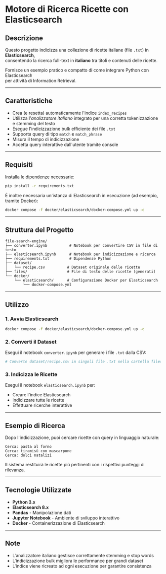 # Motore di Ricerca Ricette con Elasticsearch

## Descrizione

Questo progetto indicizza una collezione di ricette italiane (file `.txt`) in **Elasticsearch**,  
consentendo la ricerca full-text in **italiano** tra titoli e contenuti delle ricette.

Fornisce un esempio pratico e compatto di come integrare Python con Elasticsearch  
per attività di Information Retrieval.

---

## Caratteristiche

- Crea (e resetta) automaticamente l'indice `index_recipes`  
- Utilizza l'*analizzatore italiano* integrato per una corretta tokenizzazione e stemming del testo  
- Esegue l'indicizzazione bulk efficiente dei file `.txt`  
- Supporta query di tipo `match` e `match_phrase`  
- Misura il tempo di indicizzazione  
- Accetta query interattive dall'utente tramite console  

---

## Requisiti

Installa le dipendenze necessarie:

```bash
pip install -r requirements.txt
```

È inoltre necessaria un'istanza di Elasticsearch in esecuzione (ad esempio, tramite Docker):

```bash
docker compose -f docker/elasticsearch/docker-compose.yml up -d
```

---

## Struttura del Progetto

```
file-search-engine/
├── converter.ipynb          # Notebook per convertire CSV in file di testo
├── elasticsearch.ipynb      # Notebook per indicizzazione e ricerca
├── requirements.txt         # Dipendenze Python
├── dataset/
│   └── recipe.csv          # Dataset originale delle ricette
├── files/                  # File di testo delle ricette (generati)
└── docker/
    └── elasticsearch/      # Configurazione Docker per Elasticsearch
        └── docker-compose.yml
```

---

## Utilizzo

### 1. Avvia Elasticsearch

```bash
docker compose -f docker/elasticsearch/docker-compose.yml up -d
```

### 2. Converti il Dataset

Esegui il notebook `converter.ipynb` per generare i file `.txt` dalla CSV:

```python
# Converte dataset/recipe.csv in singoli file .txt nella cartella files/
```

### 3. Indicizza le Ricette

Esegui il notebook `elasticsearch.ipynb` per:
- Creare l'indice Elasticsearch
- Indicizzare tutte le ricette
- Effettuare ricerche interattive

---

## Esempio di Ricerca

Dopo l'indicizzazione, puoi cercare ricette con query in linguaggio naturale:

```
Cerca: pasta al forno
Cerca: tiramisù con mascarpone
Cerca: dolci natalizi
```

Il sistema restituirà le ricette più pertinenti con i rispettivi punteggi di rilevanza.

---

## Tecnologie Utilizzate

- **Python 3.x**
- **Elasticsearch 8.x**
- **Pandas** - Manipolazione dati
- **Jupyter Notebook** - Ambiente di sviluppo interattivo
- **Docker** - Containerizzazione di Elasticsearch

---

## Note

- L'analizzatore italiano gestisce correttamente stemming e stop words
- L'indicizzazione bulk migliora le performance per grandi dataset
- L'indice viene ricreato ad ogni esecuzione per garantire consistenza